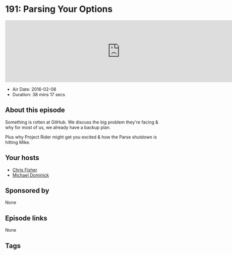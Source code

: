 # 191: Parsing Your Options

<iframe src="https://player.fireside.fm/v2/MLf2ZzhC+4LggnCJg?theme=dark" width="740" height="200" frameborder="0" scrolling="no"></iframe>

* Air Date: 2016-02-08
* Duration: 38 mins 17 secs

## About this episode

Something is rotten at GitHub. We discuss the big problem they're facing & why for most of us, we already have a backup plan.

Plus why Project Rider might get you excited & how the Parse shutdown is hitting Mike.

## Your hosts
* [Chris Fisher](https://coder.show/hosts/chrislas)
* [Michael Dominick](https://coder.show/hosts/michael)

## Sponsored by

None



## Episode links

None



## Tags

